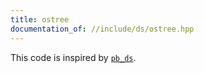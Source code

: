 ```yaml
---
title: ostree
documentation_of: //include/ds/ostree.hpp
---
```


This code is inspired by [`pb_ds`](https://gcc.gnu.org/onlinedocs/libstdc++/ext/pb_ds/tree_based_containers.html).

